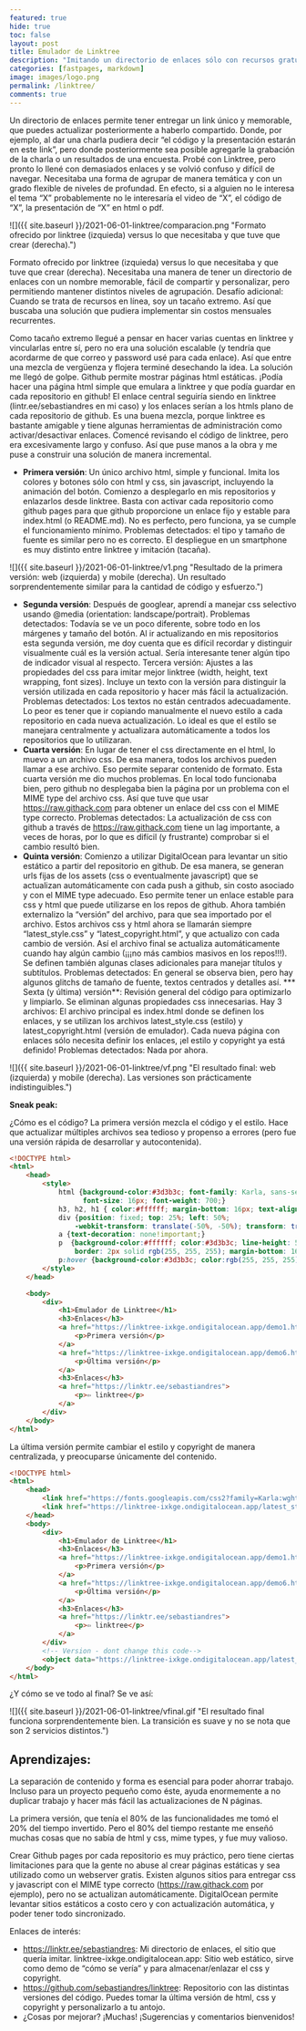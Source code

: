 ```yaml
---
featured: true
hide: true
toc: false
layout: post
title: Emulador de Linktree
description: "Imitando un directorio de enlaces sólo con recursos gratuitos"
categories: [fastpages, markdown]
image: images/logo.png
permalink: /linktree/
comments: true
---
```


Un directorio de enlaces permite tener entregar un link único y memorable, que puedes actualizar posteriormente a haberlo compartido. Donde, por ejemplo, al dar una charla pudiera decir “el código y la presentación estarán en este link”, pero donde posteriormente sea posible agregarle la grabación de la charla o un resultados de una encuesta. Probé con Linktree, pero pronto lo llené con demasiados enlaces y se volvió confuso y difícil de navegar. Necesitaba una forma de agrupar de manera temática y con un grado flexible de niveles de profundad. En efecto, si a alguien no le interesa el tema “X” probablemente no le interesaría el video de “X”, el código de “X”, la presentación de “X” en html o pdf.

![]({{ site.baseurl }}/2021-06-01-linktree/comparacion.png "Formato ofrecido por linktree (izquieda) versus lo que necesitaba y que tuve que crear (derecha).")

Formato ofrecido por linktree (izquieda) versus lo que necesitaba y que tuve que crear (derecha).
Necesitaba una manera de tener un directorio de enlaces con un nombre memorable, fácil de compartir y personalizar, pero permitiendo mantener distintos niveles de agrupación. Desafío adicional: Cuando se trata de recursos en línea, soy un tacaño extremo. Así que buscaba una solución que pudiera implementar sin costos mensuales recurrentes.

Como tacaño extremo llegué a pensar en hacer varias cuentas en linktree y vincularlas entre sí, pero no era una solución escalable (y tendría que acordarme de que correo y password usé para cada enlace). Así que entre una mezcla de vergüenza y flojera terminé desechando la idea. La solución me llegó de golpe. Github permite mostrar páginas html estáticas. ¡Podía hacer una página html simple que emulara a linktree y que podía guardar en cada repositorio en github! El enlace central seguiría siendo en linktree (lintr.ee/sebastiandres en mi caso) y los enlaces serían a los htmls plano de cada repositorio de github. Es una buena mezcla, porque linktree es bastante amigable y tiene algunas herramientas de administración como activar/desactivar enlaces. Comencé revisando el código de linktree, pero era excesivamente largo y confuso. Así que puse manos a la obra y me puse a construir una solución de manera incremental.

* **Primera versión**: Un único archivo html, simple y funcional. Imita los colores y botones sólo con html y css, sin javascript, incluyendo la animación del botón. Comienzo a desplegarlo en mis repositorios y enlazarlos desde linktree. Basta con activar cada repositorio como github pages para que github proporcione un enlace fijo y estable para index.html (o README.md). No es perfecto, pero funciona, ya se cumple el funcionamiento mínimo. Problemas detectados: el tipo y tamaño de fuente es similar pero no es correcto. El despliegue en un smartphone es muy distinto entre linktree y imitación (tacaña).

![]({{ site.baseurl }}/2021-06-01-linktree/v1.png "Resultado de la primera versión: web (izquierda) y mobile (derecha). Un resultado sorprendentemente similar para la cantidad de código y esfuerzo.")

* **Segunda versión**: Después de googlear, aprendí a manejar css selectivo usando @media (orientation: landscape/portrait). Problemas detectados: Todavía se ve un poco diferente, sobre todo en los márgenes y tamaño del botón. Al ir actualizando en mis repositorios esta segunda versión, me doy cuenta que es difícil recordar y distinguir visualmente cuál es la versión actual. Sería interesante tener algún tipo de indicador visual al respecto.
Tercera versión: Ajustes a las propiedades del css para imitar mejor linktree (width, height, text wrapping, font sizes). Incluye un texto con la versión para distinguir la versión utilizada en cada repositorio y hacer más fácil la actualización. Problemas detectados: Los textos no están centrados adecuadamente. Lo peor es tener que ir copiando manualmente el nuevo estilo a cada repositorio en cada nueva actualización. Lo ideal es que el estilo se manejara centralmente y actualizara automáticamente a todos los repositorios que lo utilizaran.
* **Cuarta versión**: En lugar de tener el css directamente en el html, lo muevo a un archivo css. De esa manera, todos los archivos pueden llamar a ese archivo. Eso permite separar contenido de formato. Esta cuarta versión me dio muchos problemas. En local todo funcionaba bien, pero github no desplegaba bien la página por un problema con el MIME type del archivo css. Así que tuve que usar https://raw.githack.com para obtener un enlace del css con el MIME type correcto. Problemas detectados: La actualización de css con github a través de https://raw.githack.com tiene un lag importante, a veces de horas, por lo que es difícil (y frustrante) comprobar si el cambio resultó bien.
* **Quinta versión**: Comienzo a utilizar DigitalOcean para levantar un sitio estático a partir del repositorio en github. De esa manera, se generan urls fijas de los assets (css o eventualmente javascript) que se actualizan automáticamente con cada push a github, sin costo asociado y con el MIME type adecuado. Eso permite tener un enlace estable para css y html que puede utilizarse en los repos de github. Ahora también externalizo la “versión” del archivo, para que sea importado por el archivo. Estos archivos css y html ahora se llamarán siempre “latest_style.css” y “latest_copyright.html”, y que actualizo con cada cambio de versión. Así el archivo final se actualiza automáticamente cuando hay algún cambio (¡¡¡no más cambios masivos en los repos!!!). Se definen también algunas clases adicionales para manejar títulos y subtítulos. Problemas detectados: En general se observa bien, pero hay algunos glitchs de tamaño de fuente, textos centrados y detalles así.
*** Sexta (y última) versión**: Revisión general del código para optimizarlo y limpiarlo. Se eliminan algunas propiedades css innecesarias. Hay 3 archivos: El archivo principal es index.html donde se definen los enlaces, y se utilizan los archivos latest_style.css (estilo) y latest_copyright.html (versión de emulador). Cada nueva página con enlaces sólo necesita definir los enlaces, ¡el estilo y copyright ya está definido! Problemas detectados: Nada por ahora.

![]({{ site.baseurl }}/2021-06-01-linktree/vf.png "El resultado final: web (izquierda) y mobile (derecha). Las versiones son prácticamente indistinguibles.")

**Sneak peak:**

¿Cómo es el código? La primera versión mezcla el código y el estilo. Hace que actualizar múltiples archivos sea tedioso y propenso a errores (pero fue una versión rápida de desarrollar y autocontenida).

```html
<!DOCTYPE html>
<html>
    <head>
        <style>
            html {background-color:#3d3b3c; font-family: Karla, sans-serif; 
                  font-size: 16px; font-weight: 700;}
            h3, h2, h1 { color:#ffffff; margin-bottom: 16px; text-align: center;}
            div {position: fixed; top: 25%; left: 50%; 
                -webkit-transform: translate(-50%, -50%); transform: translate(-50%, -50%);}
            a {text-decoration: none!important;}
            p  {background-color:#ffffff; color:#3d3b3c; line-height: 56px; width: 676px;
                border: 2px solid rgb(255, 255, 255); margin-bottom: 16px; text-align: center;}
            p:hover {background-color:#3d3b3c; color:rgb(255, 255, 255);}
        </style>
    </head>

    <body>
        <div>
            <h1>Emulador de Linktree</h1>
            <h3>Enlaces</h3>
            <a href="https://linktree-ixkge.ondigitalocean.app/demo1.html" target="_blank">
                <p>Primera versión</p>
            </a>
            <a href="https://linktree-ixkge.ondigitalocean.app/demo6.html" target="_blank">
                <p>Última versión</p>
            </a>
            <h3>Enlaces</h3>
            <a href="https://linktr.ee/sebastiandres">
                <p>⇦ linktree</p>
            </a>
        </div>
    </body>
</html>
```


La última versión permite cambiar el estilo y copyright de manera centralizada, y preocuparse únicamente del contenido.

```html
<!DOCTYPE html>
<html>
    <head>
        <link href="https://fonts.googleapis.com/css2?family=Karla:wght@300;400;600;700&amp;display=swap" rel="stylesheet">
        <link href="https://linktree-ixkge.ondigitalocean.app/latest_style.css" rel="stylesheet"> 
    </head>
    <body>
        <div>
            <h1>Emulador de Linktree</h1>
            <h3>Enlaces</h3>
            <a href="https://linktree-ixkge.ondigitalocean.app/demo1.html" target="_blank">
                <p>Primera versión</p>
            </a>
            <a href="https://linktree-ixkge.ondigitalocean.app/demo6.html" target="_blank">
                <p>Última versión</p>
            </a>
            <h3>Enlaces</h3>
            <a href="https://linktr.ee/sebastiandres">
                <p>⇦ linktree</p>
            </a>
        </div>
        <!-- Version - dont change this code-->       
        <object data="https://linktree-ixkge.ondigitalocean.app/latest_copyright.html" width=100%></object>
    </body>
</html>
```

¿Y cómo se ve todo al final?
Se ve así:


![]({{ site.baseurl }}/2021-06-01-linktree/vfinal.gif "El resultado final funciona sorprendentemente bien. La transición es suave y no se nota que son 2 servicios distintos.")


## Aprendizajes:

La separación de contenido y forma es esencial para poder ahorrar trabajo. Incluso para un proyecto pequeño como éste, ayuda enormemente a no duplicar trabajo y hacer más fácil las actualizaciones de N páginas.

La primera versión, que tenía el 80% de las funcionalidades me tomó el 20% del tiempo invertido. Pero el 80% del tiempo restante me enseñó muchas cosas que no sabía de html y css, mime types, y fue muy valioso.

Crear Github pages por cada repositorio es muy práctico, pero tiene ciertas limitaciones para que la gente no abuse al crear páginas estáticas y sea utilizado como un webserver gratis. Existen algunos sitios para entregar css y javascript con el MIME type correcto (https://raw.githack.com por ejemplo), pero no se actualizan automáticamente. DigitalOcean permite levantar sitios estáticos a costo cero y con actualización automática, y poder tener todo sincronizado.

Enlaces de interés:
* https://linktr.ee/sebastiandres: Mi directorio de enlaces, el sitio que quería imitar.
linktree-ixkge.ondigitalocean.app: Sitio web estático, sirve como demo de “cómo se vería” y para almacenar/enlazar el css y copyright.
* https://github.com/sebastiandres/linktree: Repositorio con las distintas versiones del código. Puedes tomar la última versión de html, css y copyright y personalizarlo a tu antojo.
* ¿Cosas por mejorar? ¡Muchas! ¡Sugerencias y comentarios bienvenidos!
